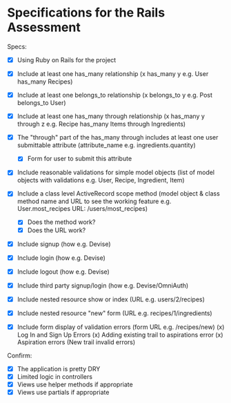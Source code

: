 # Specifications for the Rails Assessment

Specs:
- [x] Using Ruby on Rails for the project

- [x] Include at least one has_many relationship (x has_many y e.g. User has_many Recipes)

- [x] Include at least one belongs_to relationship (x belongs_to y e.g. Post belongs_to User)

- [x] Include at least one has_many through relationship (x has_many y through z e.g. Recipe has_many Items through Ingredients)

- [x] The "through" part of the has_many through includes at least one user submittable attribute (attribute_name e.g. ingredients.quantity)
    - [x] Form for user to submit this attribute

- [x] Include reasonable validations for simple model objects (list of model objects with validations e.g. User, Recipe, Ingredient, Item)

- [x] Include a class level ActiveRecord scope method (model object & class method name and URL to see the working feature e.g. User.most_recipes URL: /users/most_recipes)
    - [x] Does the method work?
    - [x] Does the URL work?

- [x] Include signup (how e.g. Devise)

- [x] Include login (how e.g. Devise)

- [x] Include logout (how e.g. Devise)

- [x] Include third party signup/login (how e.g. Devise/OmniAuth)

- [x] Include nested resource show or index (URL e.g. users/2/recipes)

- [x] Include nested resource "new" form (URL e.g. recipes/1/ingredients)

- [x] Include form display of validation errors (form URL e.g. /recipes/new)
    (x) Log In and Sign Up Errors
    (x) Adding existing trail to aspirations error
    (x) Aspiration errors (New trail invalid errors)

Confirm:
- [x] The application is pretty DRY
- [x] Limited logic in controllers
- [x] Views use helper methods if appropriate
- [x] Views use partials if appropriate
